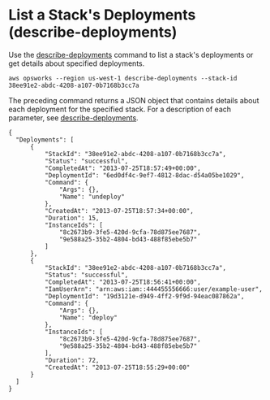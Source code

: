 # List a Stack's Deployments \(describe\-deployments\)<a name="cli-examples-describe-deployments"></a>

Use the [describe\-deployments](http://docs.aws.amazon.com/cli/latest/reference/opsworks/describe-deployments.html) command to list a stack's deployments or get details about specified deployments\.

```
aws opsworks --region us-west-1 describe-deployments --stack-id 38ee91e2-abdc-4208-a107-0b7168b3cc7a
```

The preceding command returns a JSON object that contains details about each deployment for the specified stack\. For a description of each parameter, see [describe\-deployments](http://docs.aws.amazon.com/cli/latest/reference/opsworks/describe-deployments.html)\.

```
{
  "Deployments": [
      {
          "StackId": "38ee91e2-abdc-4208-a107-0b7168b3cc7a",
          "Status": "successful",
          "CompletedAt": "2013-07-25T18:57:49+00:00",
          "DeploymentId": "6ed0df4c-9ef7-4812-8dac-d54a05be1029",
          "Command": {
              "Args": {},
              "Name": "undeploy"
          },
          "CreatedAt": "2013-07-25T18:57:34+00:00",
          "Duration": 15,
          "InstanceIds": [
              "8c2673b9-3fe5-420d-9cfa-78d875ee7687",
              "9e588a25-35b2-4804-bd43-488f85ebe5b7"
          ]
      },
      {
          "StackId": "38ee91e2-abdc-4208-a107-0b7168b3cc7a",
          "Status": "successful",
          "CompletedAt": "2013-07-25T18:56:41+00:00",
          "IamUserArn": "arn:aws:iam::444455556666:user/example-user",
          "DeploymentId": "19d3121e-d949-4ff2-9f9d-94eac087862a",
          "Command": {
              "Args": {},
              "Name": "deploy"
          },
          "InstanceIds": [
              "8c2673b9-3fe5-420d-9cfa-78d875ee7687",
              "9e588a25-35b2-4804-bd43-488f85ebe5b7"
          ],
          "Duration": 72,
          "CreatedAt": "2013-07-25T18:55:29+00:00"
      }
  ]
}
```